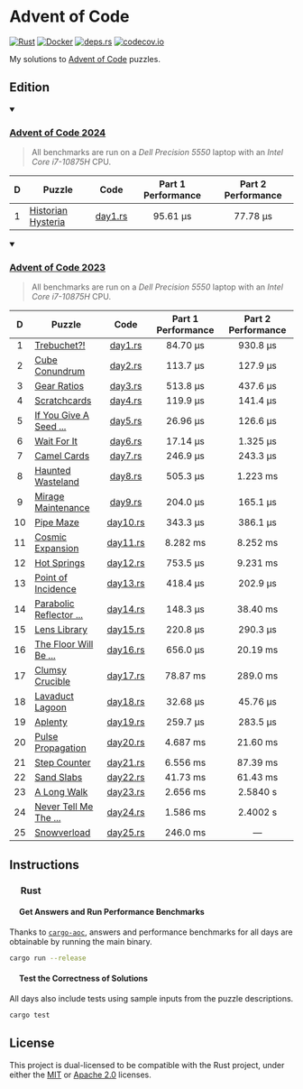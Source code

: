 # Advent of Code

<p align="left">
  <a href="https://github.com/AndrejOrsula/aoc/actions/workflows/rust.yml">   <img alt="Rust"       src="https://github.com/AndrejOrsula/aoc/actions/workflows/rust.yml/badge.svg"></a>
  <a href="https://github.com/AndrejOrsula/aoc/actions/workflows/docker.yml"> <img alt="Docker"     src="https://github.com/AndrejOrsula/aoc/actions/workflows/docker.yml/badge.svg"></a>
  <a href="https://deps.rs/repo/github/AndrejOrsula/aoc">                     <img alt="deps.rs"    src="https://deps.rs/repo/github/AndrejOrsula/aoc/status.svg"></a>
  <a href="https://codecov.io/gh/AndrejOrsula/aoc">                           <img alt="codecov.io" src="https://codecov.io/gh/AndrejOrsula/aoc/branch/main/graph/badge.svg"></a>
</p>

My solutions to [Advent of Code](https://adventofcode.com) puzzles.

## Edition

<details open><summary><h3><a href="https://adventofcode.com/2024">Advent of Code 2024</a></h3></summary>

> All benchmarks are run on a *Dell Precision 5550* laptop with an *Intel Core i7-10875H* CPU.

|   D   | Puzzle                                                    |              Code              | Part 1 Performance | Part 2 Performance |
| :---: | --------------------------------------------------------- | :----------------------------: | :----------------: | :----------------: |
|   1   | [Historian Hysteria](https://adventofcode.com/2024/day/1) | [day1.rs](aoc2024/src/day1.rs) |      95.61 µs      |      77.78 µs      |

<!-- |   2   | [TODO](https://adventofcode.com/2024/day/2)  |  [day2.rs](aoc2024/src/day2.rs)  |                    |                    | -->
<!-- |   3   | [TODO](https://adventofcode.com/2024/day/3)  |  [day3.rs](aoc2024/src/day3.rs)  |                    |                    | -->
<!-- |   4   | [TODO](https://adventofcode.com/2024/day/4)  |  [day4.rs](aoc2024/src/day4.rs)  |                    |                    | -->
<!-- |   5   | [TODO](https://adventofcode.com/2024/day/5)  |  [day5.rs](aoc2024/src/day5.rs)  |                    |                    | -->
<!-- |   6   | [TODO](https://adventofcode.com/2024/day/6)  |  [day6.rs](aoc2024/src/day6.rs)  |                    |                    | -->
<!-- |   7   | [TODO](https://adventofcode.com/2024/day/7)  |  [day7.rs](aoc2024/src/day7.rs)  |                    |                    | -->
<!-- |   8   | [TODO](https://adventofcode.com/2024/day/8)  |  [day8.rs](aoc2024/src/day8.rs)  |                    |                    | -->
<!-- |   9   | [TODO](https://adventofcode.com/2024/day/9)  |  [day9.rs](aoc2024/src/day9.rs)  |                    |                    | -->
<!-- |  10   | [TODO](https://adventofcode.com/2024/day/10) | [day10.rs](aoc2024/src/day10.rs) |                    |                    | -->
<!-- |  11   | [TODO](https://adventofcode.com/2024/day/11) | [day11.rs](aoc2024/src/day11.rs) |                    |                    | -->
<!-- |  12   | [TODO](https://adventofcode.com/2024/day/12) | [day12.rs](aoc2024/src/day12.rs) |                    |                    | -->
<!-- |  13   | [TODO](https://adventofcode.com/2024/day/13) | [day13.rs](aoc2024/src/day13.rs) |                    |                    | -->
<!-- |  14   | [TODO](https://adventofcode.com/2024/day/14) | [day14.rs](aoc2024/src/day14.rs) |                    |                    | -->
<!-- |  15   | [TODO](https://adventofcode.com/2024/day/15) | [day15.rs](aoc2024/src/day15.rs) |                    |                    | -->
<!-- |  16   | [TODO](https://adventofcode.com/2024/day/16) | [day16.rs](aoc2024/src/day16.rs) |                    |                    | -->
<!-- |  17   | [TODO](https://adventofcode.com/2024/day/17) | [day17.rs](aoc2024/src/day17.rs) |                    |                    | -->
<!-- |  18   | [TODO](https://adventofcode.com/2024/day/18) | [day18.rs](aoc2024/src/day18.rs) |                    |                    | -->
<!-- |  19   | [TODO](https://adventofcode.com/2024/day/19) | [day19.rs](aoc2024/src/day19.rs) |                    |                    | -->
<!-- |  20   | [TODO](https://adventofcode.com/2024/day/20) | [day20.rs](aoc2024/src/day20.rs) |                    |                    | -->
<!-- |  21   | [TODO](https://adventofcode.com/2024/day/21) | [day21.rs](aoc2024/src/day21.rs) |                    |                    | -->
<!-- |  22   | [TODO](https://adventofcode.com/2024/day/22) | [day22.rs](aoc2024/src/day22.rs) |                    |                    | -->
<!-- |  23   | [TODO](https://adventofcode.com/2024/day/23) | [day23.rs](aoc2024/src/day23.rs) |                    |                    | -->
<!-- |  24   | [TODO](https://adventofcode.com/2024/day/24) | [day24.rs](aoc2024/src/day24.rs) |                    |                    | -->
<!-- |  25   | [TODO](https://adventofcode.com/2024/day/25) | [day25.rs](aoc2024/src/day25.rs) |                    |         —          | -->

</details>

<details open><summary><h3><a href="https://adventofcode.com/2023">Advent of Code 2023</a></h3></summary>

> All benchmarks are run on a *Dell Precision 5550* laptop with an *Intel Core i7-10875H* CPU.

|   D   | Puzzle                                                          |               Code               | Part 1 Performance | Part 2 Performance |
| :---: | --------------------------------------------------------------- | :------------------------------: | :----------------: | :----------------: |
|   1   | [Trebuchet?!](https://adventofcode.com/2023/day/1)              |  [day1.rs](aoc2023/src/day1.rs)  |      84.70 μs      |      930.8 µs      |
|   2   | [Cube Conundrum](https://adventofcode.com/2023/day/2)           |  [day2.rs](aoc2023/src/day2.rs)  |      113.7 μs      |      127.9 µs      |
|   3   | [Gear Ratios](https://adventofcode.com/2023/day/3)              |  [day3.rs](aoc2023/src/day3.rs)  |      513.8 μs      |      437.6 µs      |
|   4   | [Scratchcards](https://adventofcode.com/2023/day/4)             |  [day4.rs](aoc2023/src/day4.rs)  |      119.9 μs      |      141.4 µs      |
|   5   | [If You Give A Seed ...](https://adventofcode.com/2023/day/5)   |  [day5.rs](aoc2023/src/day5.rs)  |      26.96 μs      |      126.6 µs      |
|   6   | [Wait For It](https://adventofcode.com/2023/day/6)              |  [day6.rs](aoc2023/src/day6.rs)  |      17.14 μs      |      1.325 µs      |
|   7   | [Camel Cards](https://adventofcode.com/2023/day/7)              |  [day7.rs](aoc2023/src/day7.rs)  |      246.9 μs      |      243.3 µs      |
|   8   | [Haunted Wasteland](https://adventofcode.com/2023/day/8)        |  [day8.rs](aoc2023/src/day8.rs)  |      505.3 µs      |      1.223 ms      |
|   9   | [Mirage Maintenance](https://adventofcode.com/2023/day/9)       |  [day9.rs](aoc2023/src/day9.rs)  |      204.0 µs      |      165.1 µs      |
|  10   | [Pipe Maze](https://adventofcode.com/2023/day/10)               | [day10.rs](aoc2023/src/day10.rs) |      343.3 µs      |      386.1 µs      |
|  11   | [Cosmic Expansion](https://adventofcode.com/2023/day/11)        | [day11.rs](aoc2023/src/day11.rs) |      8.282 ms      |      8.252 ms      |
|  12   | [Hot Springs](https://adventofcode.com/2023/day/12)             | [day12.rs](aoc2023/src/day12.rs) |      753.5 µs      |      9.231 ms      |
|  13   | [Point of Incidence](https://adventofcode.com/2023/day/13)      | [day13.rs](aoc2023/src/day13.rs) |      418.4 µs      |      202.9 µs      |
|  14   | [Parabolic Reflector ...](https://adventofcode.com/2023/day/14) | [day14.rs](aoc2023/src/day14.rs) |      148.3 µs      |      38.40 ms      |
|  15   | [Lens Library](https://adventofcode.com/2023/day/15)            | [day15.rs](aoc2023/src/day15.rs) |      220.8 µs      |      290.3 µs      |
|  16   | [The Floor Will Be ...](https://adventofcode.com/2023/day/16)   | [day16.rs](aoc2023/src/day16.rs) |      656.0 µs      |      20.19 ms      |
|  17   | [Clumsy Crucible](https://adventofcode.com/2023/day/17)         | [day17.rs](aoc2023/src/day17.rs) |      78.87 ms      |      289.0 ms      |
|  18   | [Lavaduct Lagoon](https://adventofcode.com/2023/day/18)         | [day18.rs](aoc2023/src/day18.rs) |      32.68 µs      |      45.76 µs      |
|  19   | [Aplenty](https://adventofcode.com/2023/day/19)                 | [day19.rs](aoc2023/src/day19.rs) |      259.7 µs      |      283.5 µs      |
|  20   | [Pulse Propagation](https://adventofcode.com/2023/day/20)       | [day20.rs](aoc2023/src/day20.rs) |      4.687 ms      |      21.60 ms      |
|  21   | [Step Counter](https://adventofcode.com/2023/day/21)            | [day21.rs](aoc2023/src/day21.rs) |      6.556 ms      |      87.39 ms      |
|  22   | [Sand Slabs](https://adventofcode.com/2023/day/22)              | [day22.rs](aoc2023/src/day22.rs) |      41.73 ms      |      61.43 ms      |
|  23   | [A Long Walk](https://adventofcode.com/2023/day/23)             | [day23.rs](aoc2023/src/day23.rs) |      2.656 ms      |      2.5840 s      |
|  24   | [Never Tell Me The ...](https://adventofcode.com/2023/day/24)   | [day24.rs](aoc2023/src/day24.rs) |      1.586 ms      |      2.4002 s      |
|  25   | [Snowverload](https://adventofcode.com/2023/day/25)             | [day25.rs](aoc2023/src/day25.rs) |      246.0 ms      |         —          |

</details>

## Instructions

### <a href="#-rust"><img src="https://rustacean.net/assets/rustacean-flat-noshadow.svg" width="16" height="16"></a> Rust

#### <a href="#-test-the-correctness-of-solutions"><img src="https://www.svgrepo.com/show/271355/rocket-ship-rocket.svg" width="14" height="14"></a> Get Answers and Run Performance Benchmarks

Thanks to [`cargo-aoc`](https://github.com/gobanos/cargo-aoc), answers and performance benchmarks for all days are obtainable by running the main binary.

```bash
cargo run --release
```

#### <a href="#-test-the-correctness-of-solutions"><img src="https://www.svgrepo.com/show/269868/lab.svg" width="14" height="14"></a> Test the Correctness of Solutions

All days also include tests using sample inputs from the puzzle descriptions.

```bash
cargo test
```

## License

This project is dual-licensed to be compatible with the Rust project, under either the [MIT](LICENSE-MIT) or [Apache 2.0](LICENSE-APACHE) licenses.
